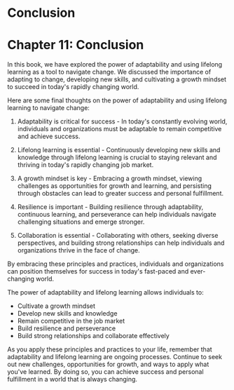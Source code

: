 # Conclusion

Chapter 11: Conclusion
======================

In this book, we have explored the power of adaptability and using lifelong learning as a tool to navigate change. We discussed the importance of adapting to change, developing new skills, and cultivating a growth mindset to succeed in today's rapidly changing world.

Here are some final thoughts on the power of adaptability and using lifelong learning to navigate change:

1. Adaptability is critical for success - In today's constantly evolving world, individuals and organizations must be adaptable to remain competitive and achieve success.

2. Lifelong learning is essential - Continuously developing new skills and knowledge through lifelong learning is crucial to staying relevant and thriving in today's rapidly changing job market.

3. A growth mindset is key - Embracing a growth mindset, viewing challenges as opportunities for growth and learning, and persisting through obstacles can lead to greater success and personal fulfillment.

4. Resilience is important - Building resilience through adaptability, continuous learning, and perseverance can help individuals navigate challenging situations and emerge stronger.

5. Collaboration is essential - Collaborating with others, seeking diverse perspectives, and building strong relationships can help individuals and organizations thrive in the face of change.

By embracing these principles and practices, individuals and organizations can position themselves for success in today's fast-paced and ever-changing world.

The power of adaptability and lifelong learning allows individuals to:

* Cultivate a growth mindset
* Develop new skills and knowledge
* Remain competitive in the job market
* Build resilience and perseverance
* Build strong relationships and collaborate effectively

As you apply these principles and practices to your life, remember that adaptability and lifelong learning are ongoing processes. Continue to seek out new challenges, opportunities for growth, and ways to apply what you've learned. By doing so, you can achieve success and personal fulfillment in a world that is always changing.